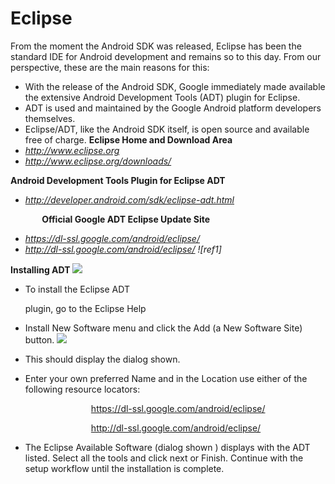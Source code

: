# Eclipse

From the moment the Android SDK was released, Eclipse has been the standard IDE for Android development and remains so to this day. From our perspective, these are the main reasons for this: 

- With  the  release  of  the  Android  SDK,  Google  immediately  made  available  the  extensive  Android Development Tools (ADT) plugin for Eclipse. 
- ADT is used and maintained by the Google Android platform developers themselves.
- Eclipse/ADT, like the Android SDK itself, is open source and available free of charge. 
**Eclipse Home and Download Area** 
- *http://www.eclipse.org* 
- *http://www.eclipse.org/downloads/* 

**Android Development Tools Plugin for Eclipse ADT** 

- *http://developer.android.com/sdk/eclipse-adt.html* 

`       `**Official Google ADT Eclipse Update Site** 

- *https://dl-ssl.google.com/android/eclipse/* 
- *http://dl-ssl.google.com/android/eclipse/ ![ref1]*

**Installing ADT  ![](/img/android/eclipse.jpeg)**

- To  install  the  Eclipse  ADT  

  plugin, go to the Eclipse Help   

- Install  New  Software  menu  and  click  the  Add  (a  New Software Site) button.  ![](/img/android/eclipse2.png)

- This should display the dialog shown.   
- Enter  your  own  preferred  Name  and  in  the  Location use either of the following resource  locators:  

`                  `https://dl-ssl.google.com/android/eclipse/  

`                  `http://dl-ssl.google.com/android/eclipse/  

- The Eclipse Available Software (dialog  shown ) displays with the ADT listed. Select  all the tools and click next or Finish. Continue  with the setup workflow until the installation  is complete.  